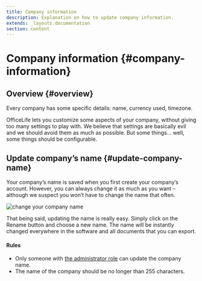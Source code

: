 ```yaml
---
title: Company information
description: Explanation on how to update company information.
extends: _layouts.documentation
section: content
---
```


# Company information {#company-information}

## Overview {#overview}

Every company has some specific details: name, currency used, timezone.

OfficeLife lets you customize some aspects of your company, without giving too many settings to play with. We believe that settings are basically evil and we should avoid them as much as possible. But some things... well, some things should be configurable.

## Update company’s name {#update-company-name}

Your company’s name is saved when you first create your company’s account. However, you can always change it as much as you want – although we suspect you won’t have to change the name that often.

![change your company name](/assets/img/adminland_general_company_name.png)

That being said, updating the name is really easy. Simply click on the Rename button and choose a new name. The name will be instantly changed everywhere in the software and all documents that you can export.

<div class="rules">
  <h4>Rules</h4>
  <ul>
    <li>Only someone with <a href="/docs/understanding-roles">the administrator role</a> can update the company name.</li>
    <li>The name of the company should be no longer than 255 characters.</li>
  </ul>
</div>